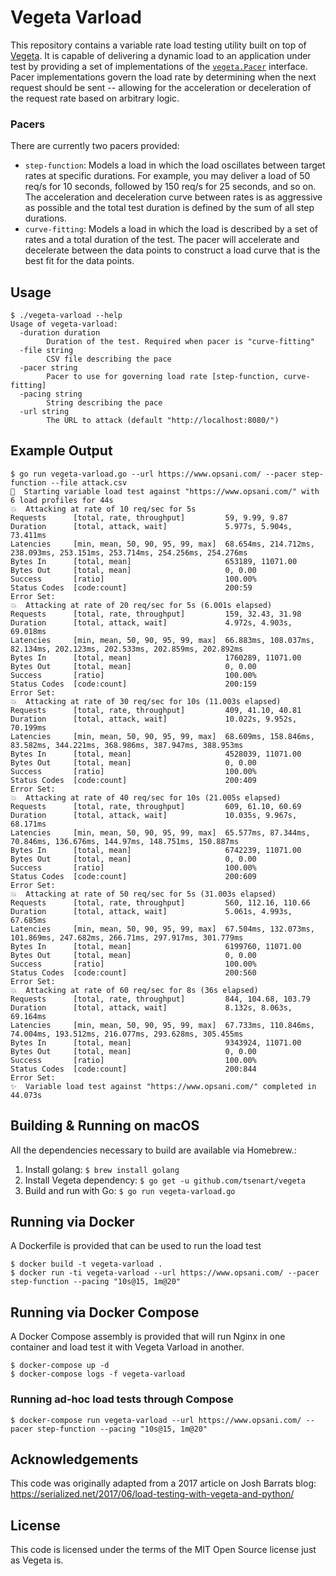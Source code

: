 # Vegeta Varload

This repository contains a variable rate load testing utility built on top of [Vegeta](https://github.com/tsenart/vegeta). It is capable of delivering a dynamic load to an application under test by providing a set of implementations of the [`vegeta.Pacer`](https://github.com/tsenart/vegeta/blob/master/lib/pacer.go) interface. Pacer implementations govern the load rate by determining when the next request should be sent -- allowing for the acceleration or deceleration of the request rate based on arbitrary logic.

### Pacers

There are currently two pacers provided:

* `step-function`: Models a load in which the load oscillates between target rates at specific durations. For example, you may deliver a load of 50 req/s for 10 seconds, followed by 150 req/s for 25 seconds, and so on. The acceleration and deceleration curve between rates is as aggressive as possible and the total test duration is defined by the sum of all step durations.
* `curve-fitting`: Models a load in which the load is described by a set of rates and a total duration of the test. The pacer will accelerate and decelerate between the data points to construct a load curve that is the best fit for the data points.

## Usage

```console
$ ./vegeta-varload --help
Usage of vegeta-varload:
  -duration duration
    	Duration of the test. Required when pacer is "curve-fitting"
  -file string
    	CSV file describing the pace
  -pacer string
    	Pacer to use for governing load rate [step-function, curve-fitting]
  -pacing string
    	String describing the pace
  -url string
    	The URL to attack (default "http://localhost:8080/")
```

## Example Output

```console
$ go run vegeta-varload.go --url https://www.opsani.com/ --pacer step-function --file attack.csv
🚀  Starting variable load test against "https://www.opsani.com/" with 6 load profiles for 44s
💥  Attacking at rate of 10 req/sec for 5s
Requests      [total, rate, throughput]         59, 9.99, 9.87
Duration      [total, attack, wait]             5.977s, 5.904s, 73.411ms
Latencies     [min, mean, 50, 90, 95, 99, max]  68.654ms, 214.712ms, 238.093ms, 253.151ms, 253.714ms, 254.256ms, 254.276ms
Bytes In      [total, mean]                     653189, 11071.00
Bytes Out     [total, mean]                     0, 0.00
Success       [ratio]                           100.00%
Status Codes  [code:count]                      200:59
Error Set:
💥  Attacking at rate of 20 req/sec for 5s (6.001s elapsed)
Requests      [total, rate, throughput]         159, 32.43, 31.98
Duration      [total, attack, wait]             4.972s, 4.903s, 69.018ms
Latencies     [min, mean, 50, 90, 95, 99, max]  66.883ms, 108.037ms, 82.134ms, 202.123ms, 202.533ms, 202.859ms, 202.892ms
Bytes In      [total, mean]                     1760289, 11071.00
Bytes Out     [total, mean]                     0, 0.00
Success       [ratio]                           100.00%
Status Codes  [code:count]                      200:159
Error Set:
💥  Attacking at rate of 30 req/sec for 10s (11.003s elapsed)
Requests      [total, rate, throughput]         409, 41.10, 40.81
Duration      [total, attack, wait]             10.022s, 9.952s, 70.199ms
Latencies     [min, mean, 50, 90, 95, 99, max]  68.609ms, 158.846ms, 83.582ms, 344.221ms, 368.986ms, 387.947ms, 388.953ms
Bytes In      [total, mean]                     4528039, 11071.00
Bytes Out     [total, mean]                     0, 0.00
Success       [ratio]                           100.00%
Status Codes  [code:count]                      200:409
Error Set:
💥  Attacking at rate of 40 req/sec for 10s (21.005s elapsed)
Requests      [total, rate, throughput]         609, 61.10, 60.69
Duration      [total, attack, wait]             10.035s, 9.967s, 68.171ms
Latencies     [min, mean, 50, 90, 95, 99, max]  65.577ms, 87.344ms, 70.846ms, 136.676ms, 144.97ms, 148.751ms, 150.887ms
Bytes In      [total, mean]                     6742239, 11071.00
Bytes Out     [total, mean]                     0, 0.00
Success       [ratio]                           100.00%
Status Codes  [code:count]                      200:609
Error Set:
💥  Attacking at rate of 50 req/sec for 5s (31.003s elapsed)
Requests      [total, rate, throughput]         560, 112.16, 110.66
Duration      [total, attack, wait]             5.061s, 4.993s, 67.685ms
Latencies     [min, mean, 50, 90, 95, 99, max]  67.504ms, 132.073ms, 101.869ms, 247.682ms, 266.71ms, 297.917ms, 301.779ms
Bytes In      [total, mean]                     6199760, 11071.00
Bytes Out     [total, mean]                     0, 0.00
Success       [ratio]                           100.00%
Status Codes  [code:count]                      200:560
Error Set:
💥  Attacking at rate of 60 req/sec for 8s (36s elapsed)
Requests      [total, rate, throughput]         844, 104.68, 103.79
Duration      [total, attack, wait]             8.132s, 8.063s, 69.164ms
Latencies     [min, mean, 50, 90, 95, 99, max]  67.733ms, 110.846ms, 74.004ms, 193.512ms, 216.077ms, 293.628ms, 305.455ms
Bytes In      [total, mean]                     9343924, 11071.00
Bytes Out     [total, mean]                     0, 0.00
Success       [ratio]                           100.00%
Status Codes  [code:count]                      200:844
Error Set:
✨  Variable load test against "https://www.opsani.com/" completed in 44.073s
```

## Building & Running on macOS

All the dependencies necessary to build are available via Homebrew.:

1. Install golang: `$ brew install golang`
2. Install Vegeta dependency: `$ go get -u github.com/tsenart/vegeta`
3. Build and run with Go: `$ go run vegeta-varload.go`

## Running via Docker

A Dockerfile is provided that can be used to run the load test

```console
$ docker build -t vegeta-varload .
$ docker run -ti vegeta-varload --url https://www.opsani.com/ --pacer step-function --pacing "10s@15, 1m@20"
```

## Running via Docker Compose

A Docker Compose assembly is provided that will run Nginx in one container and load test it with Vegeta Varload in another.

```console
$ docker-compose up -d
$ docker-compose logs -f vegeta-varload
```

### Running ad-hoc load tests through Compose

```console
$ docker-compose run vegeta-varload --url https://www.opsani.com/ --pacer step-function --pacing "10s@15, 1m@20"
```

## Acknowledgements

This code was originally adapted from a 2017 article on Josh Barrats blog: https://serialized.net/2017/06/load-testing-with-vegeta-and-python/

## License

This code is licensed under the terms of the MIT Open Source license just as Vegeta is.
